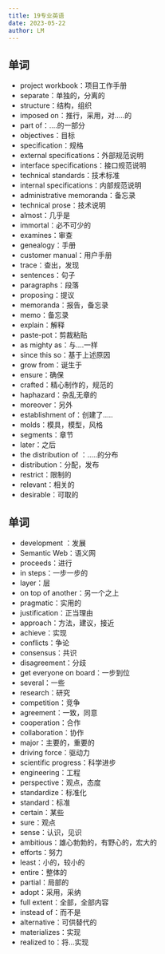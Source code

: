 ```yaml
---
title: 19专业英语
date: 2023-05-22
author: LM
---
```


## 单词

- project workbook：项目工作手册
- separate：单独的，分离的
- structure：结构，组织
- imposed on：推行，采用，对.....的
- part of：....的一部分
- objectives：目标
- specification：规格
- external specifications：外部规范说明
- interface specifications：接口规范说明
- technical standards：技术标准
- internal specifications：内部规范说明
- administrative memoranda：备忘录
- technical prose：技术说明
- almost：几乎是
- immortal：必不可少的
- examines：审查
- genealogy：手册
- customer manual：用户手册
- trace：查出，发现
- sentences：句子
- paragraphs：段落
- proposing：提议
- memoranda：报告，备忘录
- memo：备忘录
- explain：解释
- paste-pot：剪裁粘贴
- as mighty as：与....一样
- since this so：基于上述原因
- grow from：诞生于
- ensure：确保
- crafted：精心制作的，规范的
- haphazard：杂乱无章的
- moreover：另外
- establishment of：创建了.....
- molds：模具，模型，风格
- segments：章节
- later：之后
- the distribution of ：.....的分布
- distribution：分配，发布
- restrict：限制的
- relevant：相关的
- desirable：可取的

## 单词

- development ：发展
- Semantic Web：语义网
- proceeds：进行
- in steps：一步一步的
- layer：层
- on top of another：另一个之上
- pragmatic：实用的
- justification：正当理由
- approach：方法，建议，接近
- achieve：实现
- conflicts：争论
- consensus：共识
- disagreement：分歧
- get everyone on board：一步到位
- several：一些
- research：研究
- competition：竞争
- agreement：一致，同意
- cooperation：合作
- collaboration：协作
- major：主要的，重要的
- driving force：驱动力
- scientific progress：科学进步
- engineering：工程
- perspective：观点，态度
- standardize：标准化
- standard：标准
- certain：某些
- sure：观点
- sense：认识，见识
- ambitious：雄心勃勃的，有野心的，宏大的
- efforts：努力
- least：小的，较小的
- entire：整体的
- partial：局部的
- adopt：采用，采纳
- full extent：全部，全部内容
- instead of：而不是
- alternative：可供替代的
- materializes：实现
- realized to：将...实现
